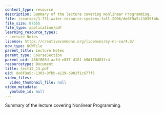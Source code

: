 ```yaml
---
content_type: resource
description: Summary of the lecture covering Nonlinear Programming.
file: /courses/1-731-water-resource-systems-fall-2006/de6f9a5c13039fbba129b981f1c677f5_lect12_13.pdf
file_size: 87555
file_type: application/pdf
learning_resource_types:
- Lecture Notes
license: https://creativecommons.org/licenses/by-nc-sa/4.0/
ocw_type: OCWFile
parent_title: Lecture Notes
parent_type: CourseSection
parent_uid: 436f803d-aafd-e037-4181-b5d176483fc4
resourcetype: Document
title: lect12_13.pdf
uid: de6f9a5c-1303-9fbb-a129-b981f1c677f5
video_files:
  video_thumbnail_file: null
video_metadata:
  youtube_id: null
---
```

Summary of the lecture covering Nonlinear Programming.